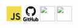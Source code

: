 <img src="https://raw.githubusercontent.com/devicons/devicon/master/icons/javascript/javascript-original.svg" width="40" height="40" style="max-width:100%"></img>
<img src="https://raw.githubusercontent.com/devicons/devicon/master/icons/github/github-original-wordmark.svg" width="40" height="40" style="max-width:100%"></img>
<img src="https://cdn4.iconfinder.com/data/icons/logos-and-brands/512/267_Python_logo-512.png" width="40" height="40" style="max-width:100%"></img>
<img src="https://cdn.iconscout.com/icon/free/png-512/c-programming-569564.png" width="40" height="40" style="max-width:100%"></img>

